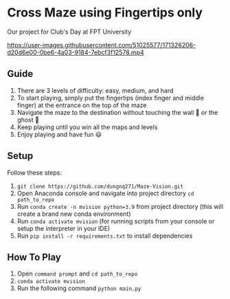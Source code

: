 # Cross Maze using Fingertips only

Our project for Club's Day at FPT University

https://user-images.githubusercontent.com/51025577/171326206-d20d6e00-0be6-4a03-9184-7ebcf3f12578.mp4

## Guide
1. There are 3 levels of difficulty: easy, medium, and hard
2. To start playing, simply put the fingertips (index finger and middle finger) at the entrance on the top of the maze
3. Navigate the maze to the destination without touching the wall 🧱 or the ghost 👻
4. Keep playing until you win all the maps and levels
5. Enjoy playing and have fun 😃

## Setup
Follow these steps:
1. ```git clone https://github.com/dungnq271/Maze-Vision.git```
2. Open Anaconda console and navigate into project directory ```cd path_to_repo```
3. Run ```conda create -n mvision python=3.9``` from project directory (this will create a brand new conda environment)
4. Run ```conda activate mvision``` (for running scripts from your console or setup the interpreter in your IDE)
5. Run ```pip install -r requirements.txt``` to install dependencies


## How To Play
1. Open ```command prompt``` and ```cd path_to_repo```
2. ```conda activate mvision```
3. Run the following command ```python main.py```
